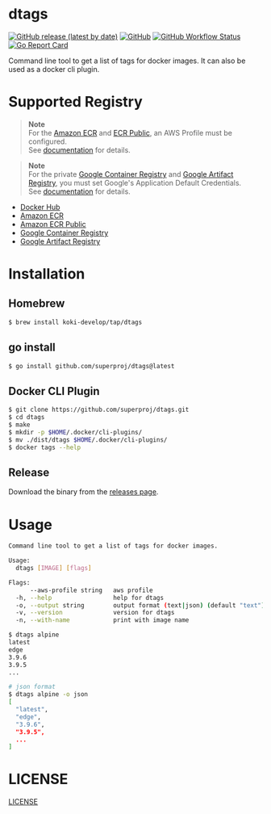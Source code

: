 # dtags

[![GitHub release (latest by date)](https://img.shields.io/github/v/release/koki-develop/dtags)](https://github.com/superproj/dtags/releases/latest)
[![GitHub](https://img.shields.io/github/license/koki-develop/dtags)](./LICENSE)
[![GitHub Workflow Status](https://img.shields.io/github/actions/workflow/status/koki-develop/dtags/ci.yml?logo=github)](https://github.com/superproj/dtags/actions/workflows/ci.yml)
[![Go Report Card](https://goreportcard.com/badge/github.com/superproj/dtags)](https://goreportcard.com/report/github.com/superproj/dtags)

Command line tool to get a list of tags for docker images.
It can also be used as a docker cli plugin.

# Supported Registry

> **Note**  
> For the [Amazon ECR](https://aws.amazon.com/ecr/) and [ECR Public](https://docs.aws.amazon.com/AmazonECR/latest/public/index.html), an AWS Profile must be configured.  
> See [documentation](https://docs.aws.amazon.com/cli/latest/userguide/cli-configure-files.html) for details.

> **Note**  
> For the private [Google Container Registry](https://cloud.google.com/container-registry) and [Google Artifact Registry](https://cloud.google.com/artifact-registry), you must set Google's Application Default Credentials.  
> See [documentation](https://cloud.google.com/docs/authentication/application-default-credentials) for details.

- [Docker Hub](https://hub.docker.com/)
- [Amazon ECR](https://aws.amazon.com/ecr/)
- [Amazon ECR Public](https://docs.aws.amazon.com/AmazonECR/latest/public/index.html)
- [Google Container Registry](https://cloud.google.com/container-registry)
- [Google Artifact Registry](https://cloud.google.com/artifact-registry)

# Installation

## Homebrew

```sh
$ brew install koki-develop/tap/dtags
```

## go install

```sh
$ go install github.com/superproj/dtags@latest
```

## Docker CLI Plugin

```sh
$ git clone https://github.com/superproj/dtags.git
$ cd dtags
$ make
$ mkdir -p $HOME/.docker/cli-plugins/
$ mv ./dist/dtags $HOME/.docker/cli-plugins/
$ docker tags --help
```

## Release

Download the binary from the [releases page](https://github.com/superproj/dtags/releases/latest).

# Usage

```sh
Command line tool to get a list of tags for docker images.

Usage:
  dtags [IMAGE] [flags]

Flags:
      --aws-profile string   aws profile
  -h, --help                 help for dtags
  -o, --output string        output format (text|json) (default "text")
  -v, --version              version for dtags
  -n, --with-name            print with image name
```

```sh
$ dtags alpine
latest
edge
3.9.6
3.9.5
...
```

```sh
# json format
$ dtags alpine -o json
[
  "latest",
  "edge",
  "3.9.6",
  "3.9.5",
  ...
]
```

# LICENSE

[LICENSE](./LICENSE)
